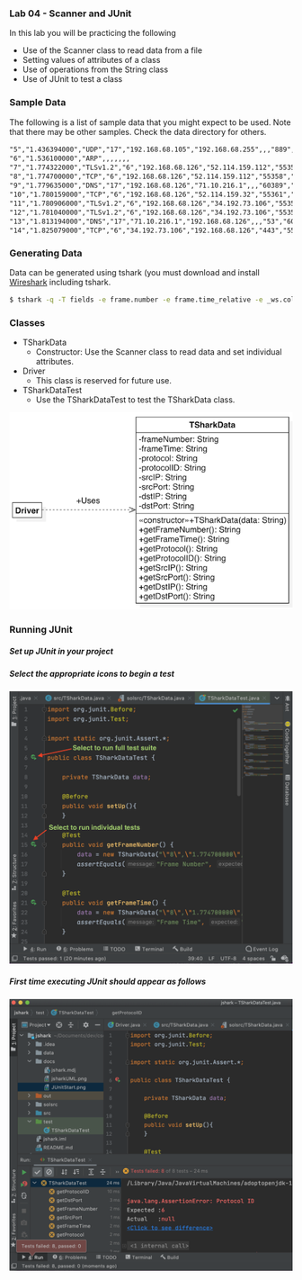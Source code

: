 ### Lab 04 - Scanner and JUnit
In this lab you will be practicing the following
* Use of the Scanner class to read data from a file
* Setting values of attributes of a class
* Use of operations from the String class
* Use of JUnit to test a class

### Sample Data
The following is a list of sample data that you might expect to be used. Note that there may be other samples.
Check the data directory for others.
```
"5","1.436394000","UDP","17","192.168.68.105","192.168.68.255",,,"889","889"
"6","1.536100000","ARP",,,,,,,
"7","1.774322000","TLSv1.2","6","192.168.68.126","52.114.159.112","55358","443",,
"8","1.774700000","TCP","6","192.168.68.126","52.114.159.112","55358","443",,
"9","1.779635000","DNS","17","192.168.68.126","71.10.216.1",,,"60389","53"
"10","1.780159000","TCP","6","192.168.68.126","52.114.159.32","55361","443",,
"11","1.780906000","TLSv1.2","6","192.168.68.126","34.192.73.106","55352","443",,
"12","1.781040000","TLSv1.2","6","192.168.68.126","34.192.73.106","55352","443",,
"13","1.813194000","DNS","17","71.10.216.1","192.168.68.126",,,"53","60389"
"14","1.825079000","TCP","6","34.192.73.106","192.168.68.126","443","55352",,
```

### Generating Data
Data can be generated using tshark (you must download and install [Wireshark](https://www.wireshark.org/index.html#download) including
tshark.
```bash
$ tshark -q -T fields -e frame.number -e frame.time_relative -e _ws.col.Protocol -e ip.proto -e ip.src -e ip.dst -e tcp.srcport -e tcp.dstport -e udp.srcport -e udp.dstport -E header=y -E separator=, -E quote=d -E occurrence=f > data.csv
```

### Classes
* TSharkData
    * Constructor: Use the Scanner class to read data and set individual attributes.
* Driver
    * This class is reserved for future use.
* TSharkDataTest
    * Use the TSharkDataTest to test the TSharkData class. 

![JShark](docs/jsharkUML.png)

### Running JUnit

##### Set up JUnit in your project

##### Select the appropriate icons to begin a test
![JUnit Start](docs/JUnitStart.png)

##### First time executing JUnit should appear as follows
![JUnit Run](docs/JUnitRun.png)
